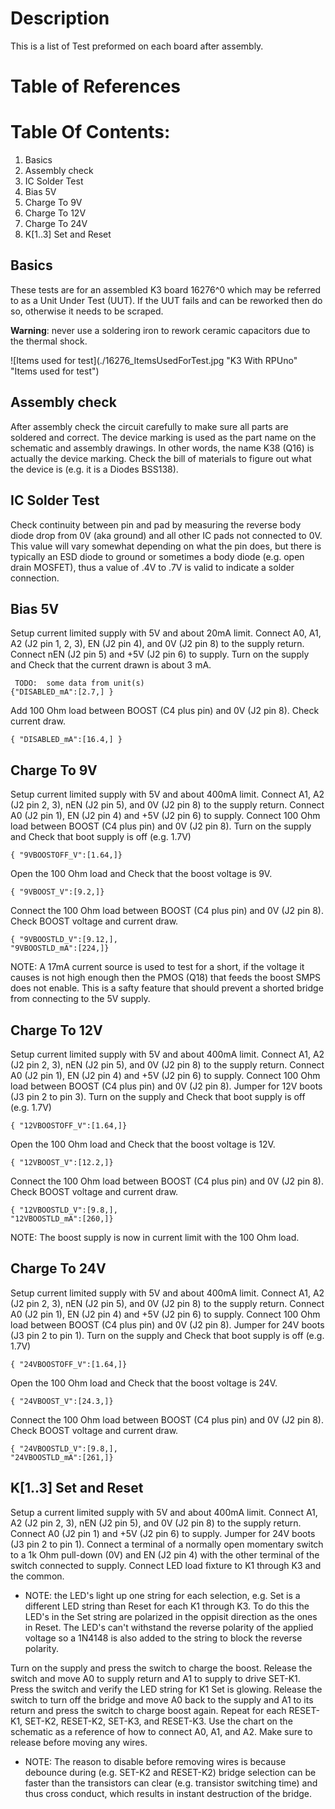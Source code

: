 # Description

This is a list of Test preformed on each board after assembly.

# Table of References


# Table Of Contents:

1. Basics
2. Assembly check
3. IC Solder Test
4. Bias 5V
5. Charge To 9V
6. Charge To 12V
7. Charge To 24V
8. K[1..3] Set and Reset


## Basics

These tests are for an assembled K3 board 16276^0 which may be referred to as a Unit Under Test (UUT). If the UUT fails and can be reworked then do so, otherwise it needs to be scraped. 

__Warning__: never use a soldering iron to rework ceramic capacitors due to the thermal shock.

![Items used for test](./16276_ItemsUsedForTest.jpg "K3 With RPUno" "Items used for test")


## Assembly check

After assembly check the circuit carefully to make sure all parts are soldered and correct. The device marking is used as the part name on the schematic and assembly drawings.  In other words, the name K38 (Q16) is actually the device marking. Check the bill of materials to figure out what the device is (e.g. it is a Diodes BSS138).


## IC Solder Test

Check continuity between pin and pad by measuring the reverse body diode drop from 0V (aka ground) and all other IC pads not connected to 0V. This value will vary somewhat depending on what the pin does, but there is typically an ESD diode to ground or sometimes a body diode (e.g. open drain MOSFET), thus a value of .4V to .7V is valid to indicate a solder connection. 


## Bias 5V

Setup current limited supply with 5V and about 20mA limit. Connect A0, A1, A2 (J2 pin 1, 2, 3),  EN (J2 pin 4), and 0V (J2 pin 8) to the supply return. Connect nEN (J2 pin 5) and +5V (J2 pin 6) to supply. Turn on the supply and Check that the current drawn is about 3 mA.

``` 
 TODO:  some data from unit(s)
{"DISABLED_mA":[2.7,] }
``` 

Add 100 Ohm load between BOOST (C4 plus pin) and 0V (J2 pin 8). Check current draw.

``` 
{ "DISABLED_mA":[16.4,] }
``` 

## Charge To 9V

Setup current limited supply with 5V and about 400mA limit. Connect A1, A2 (J2 pin 2, 3),  nEN (J2 pin 5), and 0V (J2 pin 8) to the supply return. Connect A0 (J2 pin 1), EN (J2 pin 4) and +5V (J2 pin 6) to supply. Connect 100 Ohm load between BOOST (C4 plus pin) and 0V (J2 pin 8). Turn on the supply and Check that boot supply is off (e.g. 1.7V)
    
```
{ "9VBOOSTOFF_V":[1.64,]}
```

Open the 100 Ohm load and Check that the boost voltage is 9V.

```
{ "9VBOOST_V":[9.2,]}
```

Connect the 100 Ohm load between BOOST (C4 plus pin) and 0V (J2 pin 8). Check BOOST voltage and current draw.

```
{ "9VBOOSTLD_V":[9.12,],
"9VBOOSTLD_mA":[224,]}
```

NOTE: A 17mA current source is used to test for a short, if the voltage it causes is not high enough then the PMOS (Q18) that feeds the boost SMPS does not enable. This is a safty feature that should prevent a shorted bridge from connecting to the 5V supply.


## Charge To 12V

Setup current limited supply with 5V and about 400mA limit. Connect A1, A2 (J2 pin 2, 3),  nEN (J2 pin 5), and 0V (J2 pin 8) to the supply return. Connect A0 (J2 pin 1), EN (J2 pin 4) and +5V (J2 pin 6) to supply. Connect 100 Ohm load between BOOST (C4 plus pin) and 0V (J2 pin 8). Jumper for 12V boots (J3 pin 2 to pin 3). Turn on the supply and Check that boot supply is off (e.g. 1.7V)
    
```
{ "12VBOOSTOFF_V":[1.64,]}
```

Open the 100 Ohm load and Check that the boost voltage is 12V. 

```
{ "12VBOOST_V":[12.2,]}
```

Connect the 100 Ohm load between BOOST (C4 plus pin) and 0V (J2 pin 8). Check BOOST voltage and current draw.

```
{ "12VBOOSTLD_V":[9.8,],
"12VBOOSTLD_mA":[260,]}
```

NOTE: The boost supply is now in current limit with the 100 Ohm load.


## Charge To 24V

Setup current limited supply with 5V and about 400mA limit. Connect A1, A2 (J2 pin 2, 3),  nEN (J2 pin 5), and 0V (J2 pin 8) to the supply return. Connect A0 (J2 pin 1), EN (J2 pin 4) and +5V (J2 pin 6) to supply. Connect 100 Ohm load between BOOST (C4 plus pin) and 0V (J2 pin 8). Jumper for 24V boots (J3 pin 2 to pin 1). Turn on the supply and Check that boot supply is off (e.g. 1.7V)
    
```
{ "24VBOOSTOFF_V":[1.64,]}
```

Open the 100 Ohm load and Check that the boost voltage is 24V. 

```
{ "24VBOOST_V":[24.3,]}
```

Connect the 100 Ohm load between BOOST (C4 plus pin) and 0V (J2 pin 8). Check BOOST voltage and current draw.

```
{ "24VBOOSTLD_V":[9.8,],
"24VBOOSTLD_mA":[261,]}
```

## K[1..3] Set and Reset

Setup a current limited supply with 5V and about 400mA limit. Connect A1, A2 (J2 pin 2, 3),  nEN (J2 pin 5), and 0V (J2 pin 8) to the supply return. Connect A0 (J2 pin 1) and +5V (J2 pin 6) to supply. Jumper for 24V boots (J3 pin 2 to pin 1). Connect a terminal of a normally open momentary switch to a 1k Ohm pull-down (0V) and EN (J2 pin 4) with the other terminal of the switch connected to supply. Connect LED load fixture to K1 through K3 and the common.  

* NOTE: the LED's light up one string for each selection, e.g. Set is a different LED string than Reset for each K1 through K3. To do this the LED's in the Set string are polarized in the oppisit direction as the ones in Reset. The LED's can't withstand the reverse polarity of the applied voltage so a 1N4148 is also added to the string to block the reverse polarity.

Turn on the supply and press the switch to charge the boost. Release the switch and move A0 to supply return and A1 to supply to drive SET-K1. Press the switch and verify the LED string for K1 Set is glowing. Release the switch to turn off the bridge and move A0 back to the supply and A1 to its return and press the switch to charge boost again. Repeat for each RESET-K1, SET-K2, RESET-K2, SET-K3, and RESET-K3. Use the chart on the schematic as a reference of how to connect A0, A1, and A2. Make sure to release before moving any wires. 

* NOTE: The reason to disable before removing wires is because debounce during (e.g. SET-K2 and RESET-K2) bridge selection can be faster than the transistors can clear (e.g. transistor switching time) and thus cross conduct, which results in instant destruction of the bridge. 


